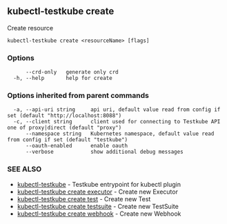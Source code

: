 ## kubectl-testkube create

Create resource

```
kubectl-testkube create <resourceName> [flags]
```

### Options

```
      --crd-only   generate only crd
  -h, --help       help for create
```

### Options inherited from parent commands

```
  -a, --api-uri string     api uri, default value read from config if set (default "http://localhost:8088")
  -c, --client string      client used for connecting to Testkube API one of proxy|direct (default "proxy")
      --namespace string   Kubernetes namespace, default value read from config if set (default "testkube")
      --oauth-enabled      enable oauth
      --verbose            show additional debug messages
```

### SEE ALSO

* [kubectl-testkube](kubectl-testkube.md)	 - Testkube entrypoint for kubectl plugin
* [kubectl-testkube create executor](kubectl-testkube_create_executor.md)	 - Create new Executor
* [kubectl-testkube create test](kubectl-testkube_create_test.md)	 - Create new Test
* [kubectl-testkube create testsuite](kubectl-testkube_create_testsuite.md)	 - Create new TestSuite
* [kubectl-testkube create webhook](kubectl-testkube_create_webhook.md)	 - Create new Webhook

